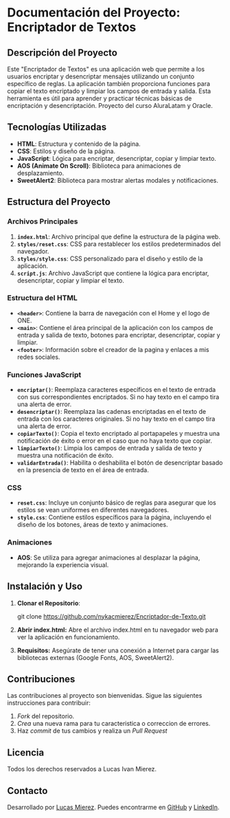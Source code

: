 # Documentación del Proyecto: Encriptador de Textos

## Descripción del Proyecto

Este "Encriptador de Textos" es una aplicación web que permite a los usuarios encriptar y desencriptar mensajes utilizando un conjunto específico de reglas. La aplicación también proporciona funciones para copiar el texto encriptado y limpiar los campos de entrada y salida. Esta herramienta es útil para aprender y practicar técnicas básicas de encriptación y desencriptación. Proyecto del curso AluraLatam y Oracle.

## Tecnologías Utilizadas

- **HTML**: Estructura y contenido de la página.
- **CSS**: Estilos y diseño de la página.
- **JavaScript**: Lógica para encriptar, desencriptar, copiar y limpiar texto.
- **AOS (Animate On Scroll)**: Biblioteca para animaciones de desplazamiento.
- **SweetAlert2**: Biblioteca para mostrar alertas modales y notificaciones.

## Estructura del Proyecto

### Archivos Principales

1. **`index.html`**: Archivo principal que define la estructura de la página web.
2. **`styles/reset.css`**: CSS para restablecer los estilos predeterminados del navegador.
3. **`styles/style.css`**: CSS personalizado para el diseño y estilo de la aplicación.
4. **`script.js`**: Archivo JavaScript que contiene la lógica para encriptar, desencriptar, copiar y limpiar el texto.

### Estructura del HTML

- **`<header>`**: Contiene la barra de navegación con el Home y el logo de ONE.
- **`<main>`**: Contiene el área principal de la aplicación con los campos de entrada y salida de texto, botones para encriptar, desencriptar, copiar y limpiar.
- **`<footer>`**: Información sobre el creador de la pagina y enlaces a mis redes sociales.

### Funciones JavaScript

- **`encriptar()`**: Reemplaza caracteres específicos en el texto de entrada con sus correspondientes encriptados. Si no hay texto en el campo tira una alerta de error.
- **`desencriptar()`**: Reemplaza las cadenas encriptadas en el texto de entrada con los caracteres originales. Si no hay texto en el campo tira una alerta de error.
- **`copiarTexto()`**: Copia el texto encriptado al portapapeles y muestra una notificación de éxito o error en el caso que no haya texto que copiar. 
- **`limpiarTexto()`**: Limpia los campos de entrada y salida de texto y muestra una notificación de éxito.
- **`validarEntrada()`**: Habilita o deshabilita el botón de desencriptar basado en la presencia de texto en el área de entrada.

### CSS

- **`reset.css`**: Incluye un conjunto básico de reglas para asegurar que los estilos se vean uniformes en diferentes navegadores.
- **`style.css`**: Contiene estilos específicos para la página, incluyendo el diseño de los botones, áreas de texto y animaciones.

### Animaciones

- **AOS**: Se utiliza para agregar animaciones al desplazar la página, mejorando la experiencia visual.

## Instalación y Uso

1. **Clonar el Repositorio**: 
   
   git clone <https://github.com/nykacmierez/Encriptador-de-Texto.git>

2. **Abrir index.html:** 
    Abre el archivo index.html en tu navegador web para ver la aplicación en funcionamiento.

3. **Requisitos:**
  Asegúrate de tener una conexión a Internet para cargar las bibliotecas externas (Google Fonts, AOS, SweetAlert2).

## Contribuciones
  Las contribuciones al proyecto son bienvenidas. Sigue las siguientes instrucciones para contribuir:
   1. *Fork* del repositorio.
   2. *Crea* una nueva rama para tu caracteristica o correccion de errores.
   3. Haz *commit* de tus cambios y realiza un *Pull Request*

## Licencia
  Todos los derechos reservados a Lucas Ivan Mierez.

## Contacto
  Desarrollado por [Lucas Mierez](mailto:lukassmierez@gmail.com). Puedes encontrarme en [GitHub](https://github.com/nykacmierez) y [LinkedIn](https://www.linkedin.com/in/lucas-mierez-871249283/).
